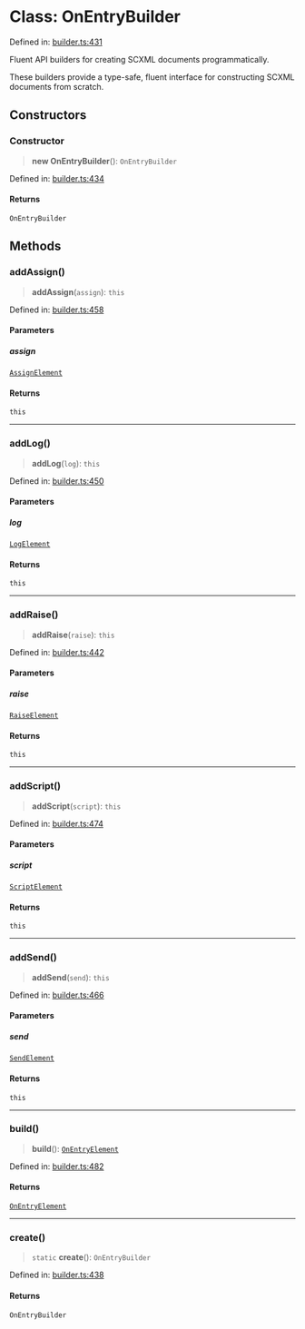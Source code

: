 # Class: OnEntryBuilder

Defined in: [builder.ts:431](https://github.com/caweinshenker/scxml-js/blob/7dd2f3af253aee1431983d9212ae959f7d7083ba/src/builder.ts#L431)

Fluent API builders for creating SCXML documents programmatically.

These builders provide a type-safe, fluent interface for constructing
SCXML documents from scratch.

## Constructors

### Constructor

> **new OnEntryBuilder**(): `OnEntryBuilder`

Defined in: [builder.ts:434](https://github.com/caweinshenker/scxml-js/blob/7dd2f3af253aee1431983d9212ae959f7d7083ba/src/builder.ts#L434)

#### Returns

`OnEntryBuilder`

## Methods

### addAssign()

> **addAssign**(`assign`): `this`

Defined in: [builder.ts:458](https://github.com/caweinshenker/scxml-js/blob/7dd2f3af253aee1431983d9212ae959f7d7083ba/src/builder.ts#L458)

#### Parameters

##### assign

[`AssignElement`](../interfaces/AssignElement.md)

#### Returns

`this`

***

### addLog()

> **addLog**(`log`): `this`

Defined in: [builder.ts:450](https://github.com/caweinshenker/scxml-js/blob/7dd2f3af253aee1431983d9212ae959f7d7083ba/src/builder.ts#L450)

#### Parameters

##### log

[`LogElement`](../interfaces/LogElement.md)

#### Returns

`this`

***

### addRaise()

> **addRaise**(`raise`): `this`

Defined in: [builder.ts:442](https://github.com/caweinshenker/scxml-js/blob/7dd2f3af253aee1431983d9212ae959f7d7083ba/src/builder.ts#L442)

#### Parameters

##### raise

[`RaiseElement`](../interfaces/RaiseElement.md)

#### Returns

`this`

***

### addScript()

> **addScript**(`script`): `this`

Defined in: [builder.ts:474](https://github.com/caweinshenker/scxml-js/blob/7dd2f3af253aee1431983d9212ae959f7d7083ba/src/builder.ts#L474)

#### Parameters

##### script

[`ScriptElement`](../interfaces/ScriptElement.md)

#### Returns

`this`

***

### addSend()

> **addSend**(`send`): `this`

Defined in: [builder.ts:466](https://github.com/caweinshenker/scxml-js/blob/7dd2f3af253aee1431983d9212ae959f7d7083ba/src/builder.ts#L466)

#### Parameters

##### send

[`SendElement`](../interfaces/SendElement.md)

#### Returns

`this`

***

### build()

> **build**(): [`OnEntryElement`](../interfaces/OnEntryElement.md)

Defined in: [builder.ts:482](https://github.com/caweinshenker/scxml-js/blob/7dd2f3af253aee1431983d9212ae959f7d7083ba/src/builder.ts#L482)

#### Returns

[`OnEntryElement`](../interfaces/OnEntryElement.md)

***

### create()

> `static` **create**(): `OnEntryBuilder`

Defined in: [builder.ts:438](https://github.com/caweinshenker/scxml-js/blob/7dd2f3af253aee1431983d9212ae959f7d7083ba/src/builder.ts#L438)

#### Returns

`OnEntryBuilder`
